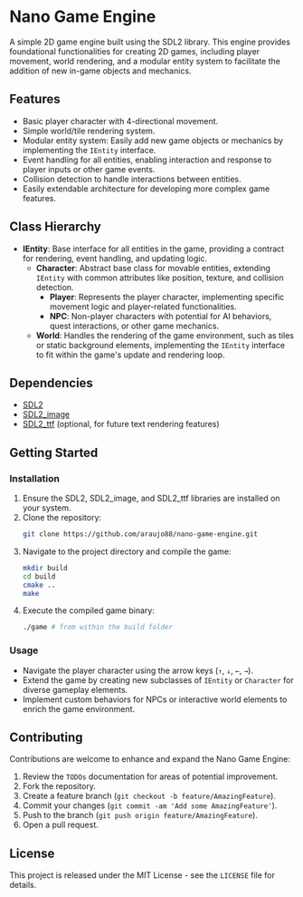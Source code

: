 # Nano Game Engine

A simple 2D game engine built using the SDL2 library. This engine provides foundational functionalities for creating 2D games, including player movement, world rendering, and a modular entity system to facilitate the addition of new in-game objects and mechanics.

## Features

- Basic player character with 4-directional movement.
- Simple world/tile rendering system.
- Modular entity system: Easily add new game objects or mechanics by implementing the `IEntity` interface.
- Event handling for all entities, enabling interaction and response to player inputs or other game events.
- Collision detection to handle interactions between entities.
- Easily extendable architecture for developing more complex game features.

## Class Hierarchy

- **IEntity**: Base interface for all entities in the game, providing a contract for rendering, event handling, and updating logic.
  - **Character**: Abstract base class for movable entities, extending `IEntity` with common attributes like position, texture, and collision detection.
    - **Player**: Represents the player character, implementing specific movement logic and player-related functionalities.
    - **NPC**: Non-player characters with potential for AI behaviors, quest interactions, or other game mechanics.
  - **World**: Handles the rendering of the game environment, such as tiles or static background elements, implementing the `IEntity` interface to fit within the game's update and rendering loop.

## Dependencies

- [SDL2](https://www.libsdl.org/)
- [SDL2_image](https://www.libsdl.org/projects/SDL_image/)
- [SDL2_ttf](https://www.libsdl.org/projects/SDL_ttf/) (optional, for future text rendering features)

## Getting Started

### Installation

1. Ensure the SDL2, SDL2_image, and SDL2_ttf libraries are installed on your system.
2. Clone the repository:
   ```bash
   git clone https://github.com/araujo88/nano-game-engine.git
   ```
3. Navigate to the project directory and compile the game:
   ```bash
   mkdir build
   cd build
   cmake ..
   make
   ```
4. Execute the compiled game binary:
   ```bash
   ./game # from within the build folder
   ```

### Usage

- Navigate the player character using the arrow keys (`↑`, `↓`, `←`, `→`).
- Extend the game by creating new subclasses of `IEntity` or `Character` for diverse gameplay elements.
- Implement custom behaviors for NPCs or interactive world elements to enrich the game environment.

## Contributing

Contributions are welcome to enhance and expand the Nano Game Engine:

1. Review the `TODOs` documentation for areas of potential improvement.
2. Fork the repository.
3. Create a feature branch (`git checkout -b feature/AmazingFeature`).
4. Commit your changes (`git commit -am 'Add some AmazingFeature'`).
5. Push to the branch (`git push origin feature/AmazingFeature`).
6. Open a pull request.

## License

This project is released under the MIT License - see the `LICENSE` file for details.
